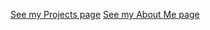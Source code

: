 <!-- # Andrew (Reynolds) Manion -->
<!-- ![text for image](/assets/images/satdepths.png) -->
[See my Projects page](/projects/projects.md)
[See my About Me page](/projects/aboutme.md)
